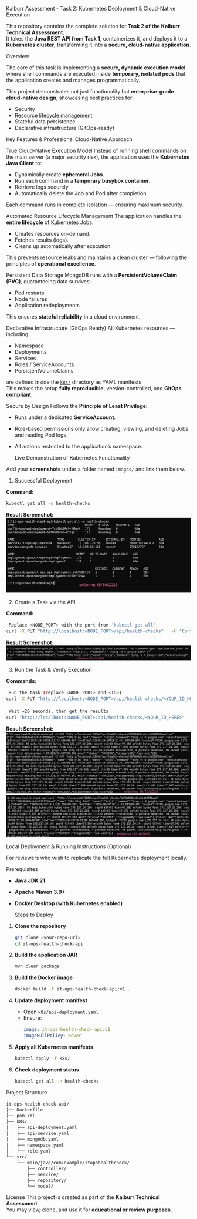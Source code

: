  Kaiburr Assessment - Task 2: Kubernetes Deployment & Cloud-Native Execution

This repository contains the complete solution for **Task 2 of the Kaiburr Technical Assessment**.  
It takes the **Java REST API from Task 1**, containerizes it, and deploys it to a **Kubernetes cluster**, transforming it into a **secure, cloud-native application**.



 Overview

The core of this task is implementing a **secure, dynamic execution model** where shell commands are executed inside **temporary, isolated pods** that the application creates and manages programmatically.

This project demonstrates not just functionality but **enterprise-grade cloud-native design**, showcasing best practices for:
- Security
- Resource lifecycle management
- Stateful data persistence
- Declarative infrastructure (GitOps-ready)



 Key Features & Professional Cloud-Native Approach

 True Cloud-Native Execution Model
Instead of running shell commands on the main server (a major security risk), the application uses the **Kubernetes Java Client** to:
- Dynamically create **ephemeral Jobs**.
- Run each command in a **temporary busybox container**.
- Retrieve logs securely.
- Automatically delete the Job and Pod after completion.

Each command runs in complete isolation — ensuring maximum security.



 Automated Resource Lifecycle Management
The application handles the **entire lifecycle** of Kubernetes Jobs:
- Creates resources on-demand.
- Fetches results (logs).
- Cleans up automatically after execution.
  
This prevents resource leaks and maintains a clean cluster — following the principles of **operational excellence**.



 Persistent Data Storage
MongoDB runs with a **PersistentVolumeClaim (PVC)**, guaranteeing data survives:
- Pod restarts
- Node failures
- Application redeployments

This ensures **stateful reliability** in a cloud environment.



 Declarative Infrastructure (GitOps Ready)
All Kubernetes resources — including:
- Namespace  
- Deployments  
- Services  
- Roles / ServiceAccounts  
- PersistentVolumeClaims  

are defined inside the [`k8s/`](./k8s) directory as YAML manifests.  
This makes the setup **fully reproducible**, version-controlled, and **GitOps compliant**.



  Secure by Design
Follows the **Principle of Least Privilege**:
- Runs under a dedicated **ServiceAccount**.
- Role-based permissions only allow creating, viewing, and deleting Jobs and reading Pod logs.
- All actions restricted to the application’s namespace.



  Live Demonstration of Kubernetes Functionality

Add your **screenshots** under a folder named `images/` and link them below.



 1. Successful Deployment

**Command:**
```bash
kubectl get all -n health-checks
```

**Result Screenshot:**
![Kubernetes Deployment](images/deployment.png)



 2.  Create a Task via the API

**Command:**
```bash
 Replace <NODE_PORT> with the port from 'kubectl get all'
curl -X PUT "http://localhost:<NODE_PORT>/api/health-checks"   -H "Content-Type: application/json"   -d '{ "name": "K8s Ping Test", "owner": "sriji", "command": "ping -c 4 google.com" }'
```

**Result Screenshot:**
![Task Creation](images/create-task.png)



 3.  Run the Task & Verify Execution

**Commands:**
```bash
 Run the task (replace <NODE_PORT> and <ID>)
curl -X PUT "http://localhost:<NODE_PORT>/api/health-checks/<YOUR_ID_HERE>/run"

 Wait ~20 seconds, then get the results
curl "http://localhost:<NODE_PORT>/api/health-checks/<YOUR_ID_HERE>"
```

**Result Screenshot:**
![Run & Verify Task](images/run-task.png)
![Run & Verify Task](images/run-task2.png)



  Local Deployment & Running Instructions (Optional)

For reviewers who wish to replicate the full Kubernetes deployment locally.

 Prerequisites
- **Java JDK 21**
- **Apache Maven 3.9+**
- **Docker Desktop (with Kubernetes enabled)**



  Steps to Deploy

1. **Clone the repository**
   ```bash
   git clone <your-repo-url>
   cd it-ops-health-check-api
   ```

2. **Build the application JAR**
   ```bash
   mvn clean package
   ```

3. **Build the Docker image**
   ```bash
   docker build -t it-ops-health-check-api:v1 .
   ```

4. **Update deployment manifest**
   - Open `k8s/api-deployment.yaml`
   - Ensure:
     ```yaml
     image: it-ops-health-check-api:v1
     imagePullPolicy: Never
     ```

5. **Apply all Kubernetes manifests**
   ```bash
   kubectl apply -f k8s/
   ```

6. **Check deployment status**
   ```bash
   kubectl get all -n health-checks
   ```



 Project Structure

```
it-ops-health-check-api/
├── Dockerfile
├── pom.xml
├── k8s/
│   ├── api-deployment.yaml
│   ├── api-service.yaml
│   ├── mongodb.yaml
│   ├── namespace.yaml
│   └── role.yaml
└── src/
    └── main/java/com/example/itopshealthcheck/
        ├── controller/
        ├── service/
        ├── repository/
        └── model/
```



 License
This project is created as part of the **Kaiburr Technical Assessment**.  
You may view, clone, and use it for **educational or review purposes**.
